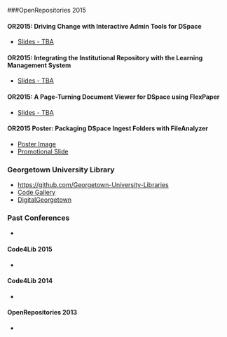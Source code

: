###OpenRepositories 2015

#### OR2015: Driving Change with Interactive Admin Tools for DSpace
* [Slides - TBA](#)

#### OR2015: Integrating the Institutional Repository with the Learning Management System
* [Slides - TBA](#)

#### OR2015: A Page-Turning Document Viewer for DSpace using FlexPaper
* [Slides - TBA](#)

#### OR2015 Poster: Packaging DSpace Ingest Folders with FileAnalyzer
* [Poster Image](#)
* [Promotional Slide](https://docs.google.com/presentation/d/1X3P1QOPJhjbRJa0BCKT7KWBRbJaolo-ZQcr9Ez_ENoU/pub)

### Georgetown University Library

* https://github.com/Georgetown-University-Libraries
* [Code Gallery](http://www.library.georgetown.edu/lit/code)
* [DigitalGeorgetown](https://repository.library.georgetown.edu)

### Past Conferences
*

#### Code4Lib 2015
*

#### Code4Lib 2014
*

#### OpenRepositories 2013
*

